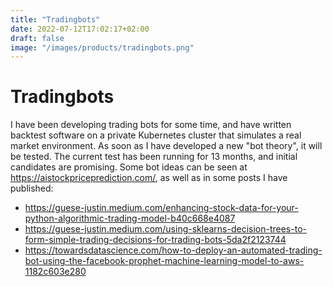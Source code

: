 ```yaml
---
title: "Tradingbots"
date: 2022-07-12T17:02:17+02:00
draft: false
image: "/images/products/tradingbots.png"
---
```

# Tradingbots

I have been developing trading bots for some time, and have written backtest software on a private Kubernetes cluster that simulates a real market environment. As soon as I have developed a new "bot theory", it will be tested. The current test has been running for 13 months, and initial candidates are promising.
Some bot ideas can be seen at https://aistockpriceprediction.com/, as well as in some posts I have published:

- https://guese-justin.medium.com/enhancing-stock-data-for-your-python-algorithmic-trading-model-b40c668e4087
- https://guese-justin.medium.com/using-sklearns-decision-trees-to-form-simple-trading-decisions-for-trading-bots-5da2f2123744  
- https://towardsdatascience.com/how-to-deploy-an-automated-trading-bot-using-the-facebook-prophet-machine-learning-model-to-aws-1182c603e280